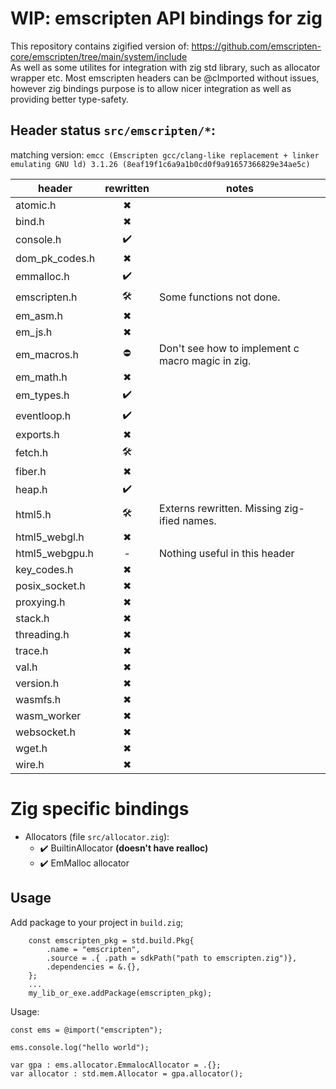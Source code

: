 # WIP: emscripten API bindings for zig  

This repository contains zigified version of: https://github.com/emscripten-core/emscripten/tree/main/system/include  
As well as some utilites for integration with zig std library, such as allocator wrapper etc.
Most emscripten headers can be @cImported without issues, however zig bindings  purpose is to allow nicer integration as well as providing better type-safety.

## Header status  `src/emscripten/*`:
matching version: `emcc (Emscripten gcc/clang-like replacement + linker emulating GNU ld) 3.1.26 (8eaf19f1c6a9a1b0cd0f9a91657366829e34ae5c)`

| header            | rewritten  | notes                    |
|-------------------|:----------:|----------------------------|
|atomic.h           | ✖    |                                  |
|bind.h             | ✖    |                                  |
|console.h          | ✔️   |                                  |
|dom_pk_codes.h     | ✖    |                                  |
|emmalloc.h         | ✔️   |                                  |
|emscripten.h       | 🛠️   | Some functions not done.         |
|em_asm.h           | ✖    |                                  |
|em_js.h            | ✖    |                                  |
|em_macros.h        | ⛔   | Don't see how to implement c macro magic in zig.                                    |
|em_math.h          | ✖    |                                  |
|em_types.h         | ✔️   |                                  |
|eventloop.h        | ✔️   |                                  |
|exports.h          | ✖    |                                  |
|fetch.h            | 🛠️   |                                  |
|fiber.h            | ✖    |                                  |
|heap.h             | ✔️   |                                  |
|html5.h            | 🛠️   | Externs rewritten. Missing zig-ified names.                                  |
|html5_webgl.h      | ✖    |                                  |
|html5_webgpu.h     | -    | Nothing useful in this header     |
|key_codes.h        | ✖    |                                  |
|posix_socket.h     | ✖    |                                  |
|proxying.h         | ✖    |                                  |
|stack.h            | ✖    |                                  |
|threading.h        | ✖    |                                  |
|trace.h            | ✖    |                                  |
|val.h              | ✖    |                                  |
|version.h          | ✖    |                                  |
|wasmfs.h           | ✖    |                                  |
|wasm_worker        | ✖    |                                  |
|websocket.h        | ✖    |                                  |
|wget.h             | ✖    |                                  |
|wire.h             | ✖    |                                  |

# Zig specific bindings

* Allocators (file `src/allocator.zig`):
    * ✔️ BuiltinAllocator **(doesn't have realloc)**
    * ✔️ EmMalloc allocator

## Usage

Add package to your project in `build.zig`;

```zig
    const emscripten_pkg = std.build.Pkg{
        .name = "emscripten",
        .source = .{ .path = sdkPath("path to emscripten.zig")},
        .dependencies = &.{},
    };
    ...
    my_lib_or_exe.addPackage(emscripten_pkg);
```

Usage:

```zig
const ems = @import("emscripten");

ems.console.log("hello world");

var gpa : ems.allocator.EmmalocAllocator = .{};
var allocator : std.mem.Allocator = gpa.allocator();
```
